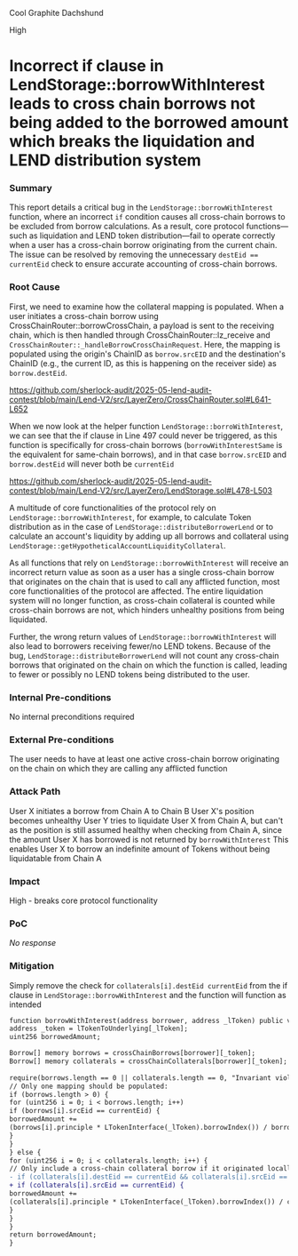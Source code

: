 Cool Graphite Dachshund

High

# Incorrect if clause in LendStorage::borrowWithInterest leads to cross chain borrows not being added to the borrowed amount which breaks the liquidation and LEND distribution system

### Summary

This report details a critical bug in the `LendStorage::borrowWithInterest` function, where an incorrect `if` condition causes all cross-chain borrows to be excluded from borrow calculations. As a result, core protocol functions—such as liquidation and LEND token distribution—fail to operate correctly when a user has a cross-chain borrow originating from the current chain. The issue can be resolved by removing the unnecessary `destEid == currentEid` check to ensure accurate accounting of cross-chain borrows.

### Root Cause

First, we need to examine how the collateral mapping is populated. When a user initiates a cross-chain borrow using CrossChainRouter::borrowCrossChain, a payload is sent to the receiving chain, which is then handled through CrossChainRouter::lz_receive and `CrossChainRouter::_handleBorrowCrossChainRequest`. Here, the mapping is populated using the origin's ChainID as `borrow.srcEID` and the destination's ChainID (e.g., the current ID, as this is happening on the receiver side) as `borrow.destEid`. 

https://github.com/sherlock-audit/2025-05-lend-audit-contest/blob/main/Lend-V2/src/LayerZero/CrossChainRouter.sol#L641-L652

When we now look at the helper function `LendStorage::borroWithInterest`, we can see that the if clause in Line 497 could never be triggered, as  this function is specifically for cross-chain borrows (`borrowWithInterestSame` is the equivalent for same-chain borrows), and in that case `borrow.srcEID` and `borrow.destEid` will never both be `currentEid` 

https://github.com/sherlock-audit/2025-05-lend-audit-contest/blob/main/Lend-V2/src/LayerZero/LendStorage.sol#L478-L503

A multitude of core functionalities of the protocol rely on `LendStorage::borrowWithInterest`, for example, to calculate Token distribution as in the case of `LendStorage::distributeBorrowerLend` or to calculate an account's liquidity by adding up all borrows and collateral using `LendStorage::getHypotheticalAccountLiquidityCollateral`. 

As all functions that rely on `LendStorage::borrowWithInterest` will receive an incorrect return value as soon as a user has a single cross-chain borrow that originates on the chain that is used to call any afflicted function, most core functionalities of the protocol are affected. The entire liquidation system will no longer function, as cross-chain collateral is counted while cross-chain borrows are not, which hinders unhealthy positions from being liquidated. 

Further, the wrong return values of `LendStorage::borrowWithInterest` will also lead to borrowers receiving fewer/no LEND tokens. Because of the bug, `LendStorage::distributeBorrowerLend` will not count any cross-chain borrows that originated on the chain on which the function is called, leading to fewer or possibly no LEND tokens being distributed to the user. 

### Internal Pre-conditions

No internal preconditions required

### External Pre-conditions

The user needs to have at least one active cross-chain borrow originating on the chain on which they are calling any afflicted function 

### Attack Path

User X initiates a borrow from Chain A to Chain B
User X's position becomes unhealthy
User Y tries to liquidate User X from Chain A, but can't as the position is still assumed healthy when checking from Chain A, since the amount User X has borrowed is not returned by `borrowWithInterest` 
This enables User X to borrow an indefinite amount of Tokens without being liquidatable from Chain A


### Impact

High - breaks core protocol functionality

### PoC

_No response_

### Mitigation

Simply remove the check for `collaterals[i].destEid currentEid` from the if clause in `LendStorage::borrowWithInterest` and the function will function as intended

```diff
function borrowWithInterest(address borrower, address _lToken) public view returns (uint256) {
address _token = lTokenToUnderlying[_lToken];
uint256 borrowedAmount;

Borrow[] memory borrows = crossChainBorrows[borrower][_token];
Borrow[] memory collaterals = crossChainCollaterals[borrower][_token];
  
require(borrows.length == 0 || collaterals.length == 0, "Invariant violated: both mappings populated");
// Only one mapping should be populated:
if (borrows.length > 0) {
for (uint256 i = 0; i < borrows.length; i++) 
if (borrows[i].srcEid == currentEid) {
borrowedAmount +=
(borrows[i].principle * LTokenInterface(_lToken).borrowIndex()) / borrows[i].borrowIndex;
}
}
} else {
for (uint256 i = 0; i < collaterals.length; i++) {
// Only include a cross-chain collateral borrow if it originated locally.
- if (collaterals[i].destEid == currentEid && collaterals[i].srcEid == currentEid) {
+ if (collaterals[i].srcEid == currentEid) {
borrowedAmount +=
(collaterals[i].principle * LTokenInterface(_lToken).borrowIndex()) / collaterals[i].borrowIndex;
}
}
}
return borrowedAmount;
}
```